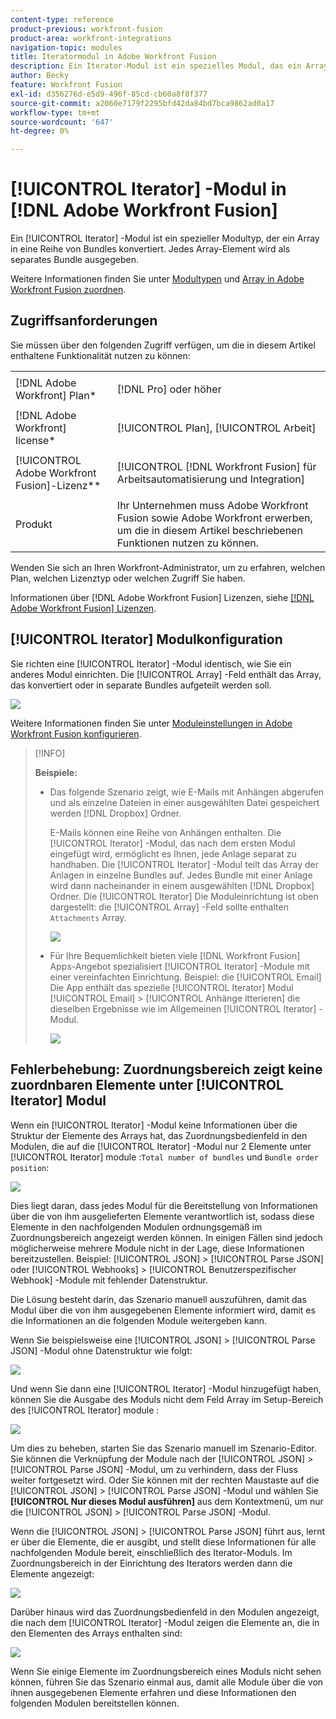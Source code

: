 ```yaml
---
content-type: reference
product-previous: workfront-fusion
product-area: workfront-integrations
navigation-topic: modules
title: Iteratormodul in Adobe Workfront Fusion
description: Ein Iterator-Modul ist ein spezielles Modul, das ein Array in eine Reihe von Bundles konvertiert. Jedes Array-Element wird als separates Bundle ausgegeben.
author: Becky
feature: Workfront Fusion
exl-id: d356276d-e5d9-496f-85cd-cb60a8f8f377
source-git-commit: a2060e7179f2295bfd42da84bd7bca9862ad0a17
workflow-type: tm+mt
source-wordcount: '647'
ht-degree: 0%

---
```


# [!UICONTROL Iterator] -Modul in [!DNL Adobe Workfront Fusion]

Ein [!UICONTROL Iterator] -Modul ist ein spezieller Modultyp, der ein Array in eine Reihe von Bundles konvertiert. Jedes Array-Element wird als separates Bundle ausgegeben.

Weitere Informationen finden Sie unter [Modultypen](../../workfront-fusion/modules/module-types.md) und [Array in Adobe Workfront Fusion zuordnen](../../workfront-fusion/mapping/map-an-array.md).

## Zugriffsanforderungen

Sie müssen über den folgenden Zugriff verfügen, um die in diesem Artikel enthaltene Funktionalität nutzen zu können:

<table style="table-layout:auto">
 <col> 
 <col> 
 <tbody> 
  <tr> 
    <td role="rowheader">[!DNL Adobe Workfront] Plan*</td> 
   <td> <p>[!DNL Pro] oder höher</p> </td> 
  </tr> 
  <tr data-mc-conditions=""> 
   <td role="rowheader">[!DNL Adobe Workfront] license*</td> 
   <td> <p>[!UICONTROL Plan], [!UICONTROL Arbeit]</p> </td> 
  </tr> 
  <tr> 
   <td role="rowheader">[!UICONTROL Adobe Workfront Fusion]-Lizenz**</td> 
   <td> <p>[!UICONTROL [!DNL Workfront Fusion] für Arbeitsautomatisierung und Integration] </p>  </td> 
  </tr> 
  <tr> 
   <td role="rowheader">Produkt</td> 
   <td>Ihr Unternehmen muss Adobe Workfront Fusion sowie Adobe Workfront erwerben, um die in diesem Artikel beschriebenen Funktionen nutzen zu können.</td> 
  </tr> 
 </tbody> 
</table>

Wenden Sie sich an Ihren Workfront-Administrator, um zu erfahren, welchen Plan, welchen Lizenztyp oder welchen Zugriff Sie haben.

Informationen über [!DNL Adobe Workfront Fusion] Lizenzen, siehe [[!DNL Adobe Workfront Fusion] Lizenzen](../../workfront-fusion/get-started/license-automation-vs-integration.md).

## [!UICONTROL Iterator] Modulkonfiguration

Sie richten eine [!UICONTROL Iterator] -Modul identisch, wie Sie ein anderes Modul einrichten. Die [!UICONTROL Array] -Feld enthält das Array, das konvertiert oder in separate Bundles aufgeteilt werden soll.

![](assets/set-up-iterator-350x190.jpg)

Weitere Informationen finden Sie unter [Moduleinstellungen in Adobe Workfront Fusion konfigurieren](../../workfront-fusion/modules/configure-a-modules-settings.md).

>[!INFO]
>
>**Beispiele:**
>
>* Das folgende Szenario zeigt, wie E-Mails mit Anhängen abgerufen und als einzelne Dateien in einer ausgewählten Datei gespeichert werden [!DNL Dropbox] Ordner.
   >
   >   E-Mails können eine Reihe von Anhängen enthalten. Die [!UICONTROL Iterator] -Modul, das nach dem ersten Modul eingefügt wird, ermöglicht es Ihnen, jede Anlage separat zu handhaben. Die [!UICONTROL Iterator] -Modul teilt das Array der Anlagen in einzelne Bundles auf. Jedes Bundle mit einer Anlage wird dann nacheinander in einem ausgewählten [!DNL Dropbox] Ordner. Die [!UICONTROL Iterator] Die Moduleinrichtung ist oben dargestellt: die [!UICONTROL Array] -Feld sollte enthalten `Attachments` Array.
   >
   >   ![](assets/attachments-array-350x154.jpg)
>
>* Für Ihre Bequemlichkeit bieten viele [!DNL Workfront Fusion] Apps-Angebot spezialisiert [!UICONTROL Iterator] -Module mit einer vereinfachten Einrichtung. Beispiel: die [!UICONTROL Email] Die App enthält das spezielle [!UICONTROL Iterator] Modul [!UICONTROL Email] > [!UICONTROL Anhänge itterieren] die dieselben Ergebnisse wie im Allgemeinen [!UICONTROL Iterator] -Modul.
   >
   >   ![](assets/specialized-iterators-350x135.jpg)



## Fehlerbehebung: Zuordnungsbereich zeigt keine zuordnbaren Elemente unter [!UICONTROL Iterator] Modul

Wenn ein [!UICONTROL Iterator] -Modul keine Informationen über die Struktur der Elemente des Arrays hat, das Zuordnungsbedienfeld in den Modulen, die auf die [!UICONTROL Iterator] -Modul nur 2 Elemente unter [!UICONTROL Iterator] module :`Total number of bundles` und `Bundle order position`:

![](assets/mapping-panel-doesnt-display-350x147.png)

Dies liegt daran, dass jedes Modul für die Bereitstellung von Informationen über die von ihm ausgelieferten Elemente verantwortlich ist, sodass diese Elemente in den nachfolgenden Modulen ordnungsgemäß im Zuordnungsbereich angezeigt werden können. In einigen Fällen sind jedoch möglicherweise mehrere Module nicht in der Lage, diese Informationen bereitzustellen. Beispiel: [!UICONTROL JSON] > [!UICONTROL Parse JSON] oder [!UICONTROL Webhooks] > [!UICONTROL Benutzerspezifischer Webhook] -Module mit fehlender Datenstruktur.

Die Lösung besteht darin, das Szenario manuell auszuführen, damit das Modul über die von ihm ausgegebenen Elemente informiert wird, damit es die Informationen an die folgenden Module weitergeben kann.

Wenn Sie beispielsweise eine [!UICONTROL JSON] > [!UICONTROL Parse JSON] -Modul ohne Datenstruktur wie folgt:

![](assets/json-parse-json-350x285.png)

Und wenn Sie dann eine [!UICONTROL Iterator] -Modul hinzugefügt haben, können Sie die Ausgabe des Moduls nicht dem Feld Array im Setup-Bereich des [!UICONTROL Iterator] module :

![](assets/connect-iterator-module-350x146.png)

Um dies zu beheben, starten Sie das Szenario manuell im Szenario-Editor. Sie können die Verknüpfung der Module nach der [!UICONTROL JSON] > [!UICONTROL Parse JSON] -Modul, um zu verhindern, dass der Fluss weiter fortgesetzt wird. Oder Sie können mit der rechten Maustaste auf die [!UICONTROL JSON] > [!UICONTROL Parse JSON] -Modul und wählen Sie **[!UICONTROL Nur dieses Modul ausführen]** aus dem Kontextmenü, um nur die [!UICONTROL JSON] > [!UICONTROL Parse JSON] -Modul.

Wenn die [!UICONTROL JSON] > [!UICONTROL Parse JSON] führt aus, lernt er über die Elemente, die er ausgibt, und stellt diese Informationen für alle nachfolgenden Module bereit, einschließlich des Iterator-Moduls. Im Zuordnungsbereich in der Einrichtung des Iterators werden dann die Elemente angezeigt:

![](assets/mapping-panel-displays-items-350x131.png)

Darüber hinaus wird das Zuordnungsbedienfeld in den Modulen angezeigt, die nach dem [!UICONTROL Iterator] -Modul zeigen die Elemente an, die in den Elementen des Arrays enthalten sind:

![](assets/items-contained-in-array-350x156.png)

Wenn Sie einige Elemente im Zuordnungsbereich eines Moduls nicht sehen können, führen Sie das Szenario einmal aus, damit alle Module über die von ihnen ausgegebenen Elemente erfahren und diese Informationen den folgenden Modulen bereitstellen können.

